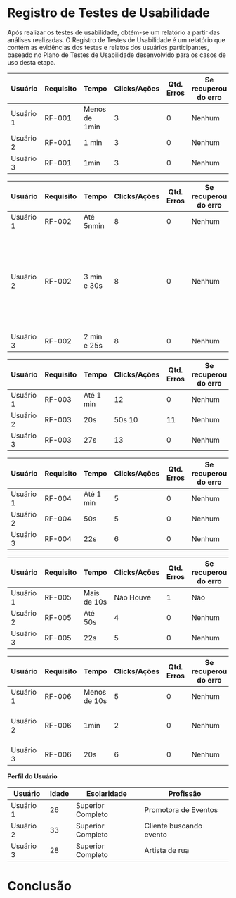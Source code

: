 # Registro de Testes de Usabilidade

Após realizar os testes de usabilidade, obtém-se um relatório a partir das análises realizadas. O Registro de Testes de Usabilidade é um relatório que contém as evidências dos testes e relatos dos usuários participantes, baseado no Plano de Testes de Usabilidade desenvolvido para os casos de uso desta etapa.


| **Usuário** 	| **Requisito** 	| **Tempo** | **Clicks/Ações** | **Qtd. Erros** | **Se recuperou do erro** | **Dificuldade** | **Satisfação** |
| --- 	| --- 	| --- | ---  | --- | --- | --- | --- |
| Usuário 1	| RF-001 	| Menos de 1min | 3| 0 | Nenhum | Fácil | 5 |
| Usuário 2 | RF-001	| 1 min | 3  | 0| Nenhum | Fácil | 5 |
| Usuário 3	| RF-001 	| 1min | 3  | 0| Nenhum | Fácil | 5 |

| **Usuário** 	| **Requisito** 	| **Tempo** | **Clicks/Ações** | **Qtd. Erros** | **Se recuperou do erro** | **Dificuldade** | **Satisfação** |
| --- 	| --- 	| --- | ---  | --- | --- | --- | --- |
| Usuário 1	| RF-002 	| Até 5nmin  | 8 | 0 | Nenhum | Fácil | 5 |
| Usuário 2 | RF-002 	|3 min e 30s | 8 | 0 | Nenhum | Não apareceu mensagem de alteração do cadastro, talvez o usuário fique confuso | 4 |
| Usuário 3	| RF-002	| 2 min e 25s| 8 | 0 | Nenhum | Fácil | 4 |

| **Usuário** 	| **Requisito** 	| **Tempo** | **Clicks/Ações** | **Qtd. Erros** | **Se recuperou do erro** | **Dificuldade** | **Satisfação** |
| --- 	| --- 	| --- | ---  | --- | --- | --- | --- |
| Usuário 1	| RF-003	| Até 1 min | 12 | 0 | Nenhum | Fácil | 5 |
| Usuário 2 | RF-003 	| 20s | 50s  10  | 11| Nenhum | Fácil | 5 |
| Usuário 3	| RF-003 	| 27s | 13 | 0 | Nenhum | Fácil | 4 |

| **Usuário** 	| **Requisito** 	| **Tempo** | **Clicks/Ações** | **Qtd. Erros** | **Se recuperou do erro** | **Dificuldade** | **Satisfação** |
| --- 	| --- 	| --- | ---  | --- | --- | --- | --- |
| Usuário 1	| RF-004	| Até 1 min  | 5 | 0 | Nenhum | Fácil | 5 |
| Usuário 2 | RF-004	| 50s | 5 | 0 | Nenhum | Fácil | 5 |
| Usuário 3	| RF-004	| 22s | 6  | 0 | Nenhum | Fácil | 4 |

| **Usuário** 	| **Requisito** 	| **Tempo** | **Clicks/Ações** | **Qtd. Erros** | **Se recuperou do erro** | **Dificuldade** | **Satisfação** |
| --- 	| --- 	| --- | ---  | --- | --- | --- | --- |
| Usuário 1	| RF-005	| Mais de 10s | Não Houve | 1 | Não | 0 |
| Usuário 2 | RF-005 	| Até 50s | 4  | 0 | Nenhum |  | 5 |
| Usuário 3	| RF-005 | 22s | 5  | 0 | Nenhum | Fácil | 4 |

| **Usuário** 	| **Requisito** 	| **Tempo** | **Clicks/Ações** | **Qtd. Erros** | **Se recuperou do erro** | **Dificuldade** | **Satisfação** |
| --- 	| --- 	| --- | ---  | --- | --- | --- | --- |
| Usuário 1	| RF-006	| Menos de 10s | 5 | 0 | Nenhum| Fácil | 5 |
| Usuário 2 | RF-006 	| 1min | 2  | 0 | Nenhum | Não apareceu a máscara do CPF | 5 |
| Usuário 3	| RF-006 | 20s | 6  | 0 | Nenhum | Fácil | 5 |

**Perfil do Usuário**

| **Usuário** 	| **Idade** 	| **Esolaridade** | **Profissão** |   
| --- 	| --- 	| --- | ---  |
| Usuário 1	| 26 	| Superior Completo | Promotora de Eventos | 
| Usuário 2 | 33 	| Superior Completo | Cliente buscando evento  | 
| Usuário 3	| 28	| Superior Completo | Artista de rua   |

# Conclusão 

